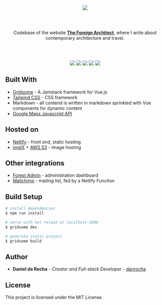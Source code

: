 <p align="center"><a href="https://theforeignarchitect.com/"><img src="https://github.com/the-foreign-architect/frontend-gridsome/blob/master/cover-image.png?raw=true"/></a></p>
<br/><br/>
<p align="center">Codebase of the website <a href="https://theforeignarchitect.com/"><strong>The Foreign Architect</strong></a>, where I write about contemporary architecture and travel.</p>
<br/><br/>
<p align="center">
  <img src="https://img.shields.io/website?url=https%3A%2F%2Ftheforeignarchitect.com"/> 
  <img src="https://img.shields.io/netlify/f68af0c0-ac42-4fd6-baa9-35cf187b02e8"/> 
  <img src="https://img.shields.io/github/last-commit/the-foreign-architect/frontend-gridsome"/> 
  <img src="https://img.shields.io/github/languages/count/the-foreign-architect/frontend-gridsome"/> 
  <img src="https://img.shields.io/github/languages/top/the-foreign-architect/frontend-gridsome"/> 
</p>

## Built With

- [Gridsome](https://gridsome.org/) - A Jamstack framework for Vue.js
- [Tailwind CSS](https://tailwindcss.com/) - CSS framework
- Markdown - all contend is written in markdown sprinkled with Vue components for dynamic content
- [Google Maps Javascript API](https://developers.google.com/maps/documentation/javascript/overview)

## Hosted on

- [Netlify](https://www.netlify.com/) - front end, static hosting
- [imgIX](https://www.imgix.com/) + [AWS S3](https://aws.amazon.com/s3/) - image hosting

## Other integrations

- [Forest Admin](https://www.forestadmin.com/) - administration dashboard
- [Mailchimp](https://mailchimp.com) - mailing list, fed by a Netlify Function

## Build Setup

```bash
# install dependencies
$ npm run install

# serve with hot reload at localhost:3000
$ gridsome dev

# generate static project
$ gridsome build
```

## Author

- **Daniel da Rocha** - _Creator and Full-stack Developer_ - [danrocha](https://github.com/danrocha)

## License

This project is licensed under the MIT License.
